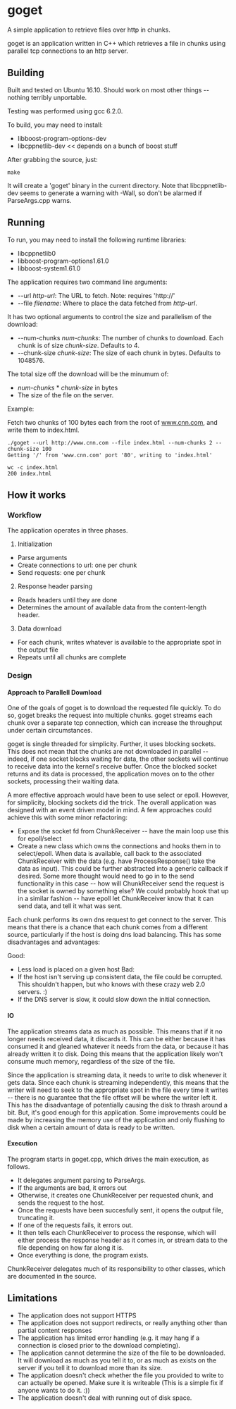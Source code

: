 # goget
A simple application to retrieve files over http in chunks.

goget is an application written in C++ which retrieves a file in chunks using parallel tcp connections to an http server.

## Building

Built and tested on Ubuntu 16.10. Should work on most other things -- nothing terribly unportable. 

Testing was performed using gcc 6.2.0.


To build, you may need to install:
 * libboost-program-options-dev
 * libcppnetlib-dev << depends on a bunch of boost stuff

 After grabbing the source, just:
 ```
 make
 ```
 It will create a 'goget' binary in the current directory.
 Note that  libcppnetlib-dev seems to generate a warning with -Wall, so don't be alarmed if ParseArgs.cpp warns.


## Running
To run, you may need to install the following runtime libraries:
  * libcppnetlib0
  * libboost-program-options1.61.0
  * libboost-system1.61.0

The application requires two command line arguments:
 * --url _http-url_: The URL to fetch. Note: requires 'http://'
 * --file _filename_: Where to place the data fetched from _http-url_.

It has two optional arguments to control the size and parallelism of the download:
 * --num-chunks _num-chunks_: The number of chunks to download. Each chunk is of size _chunk-size_. Defaults to 4.
 * --chunk-size _chunk-size_: The size of each chunk in bytes. Defaults to 1048576.

The total size off the download will be the minumum of:
 * _num-chunks_ * _chunk-size_ in bytes
 * The size of the file on the server.

Example:

Fetch two chunks of 100 bytes each from the root of www.cnn.com, and write them to index.html.
```
./goget --url http://www.cnn.com --file index.html --num-chunks 2 --chunk-size 100
Getting '/' from 'www.cnn.com' port '80', writing to 'index.html'

wc -c index.html 
200 index.html

```

## How it works

### Workflow
The application operates in three phases.
 
1. Initialization
 * Parse arguments
 * Create connections to url: one per chunk
 * Send requests: one per chunk
2. Response header parsing
 * Reads headers until they are done
 * Determines the amount of available data from the content-length header.
3. Data download
 * For each chunk, writes whatever is available to the appropriate spot in the output file
 * Repeats until all chunks are complete

### Design
#### Approach to Parallell Download
One of the goals of goget is to download the requested file quickly. To do so, goget breaks the request
into multiple chunks. goget streams each chunk over a separate tcp connection, which can increase the throughput under certain circumstances.

goget is single threaded for simplicity. Further, it uses blocking sockets. This does not mean that the chunks are not downloaded in parallel -- indeed, if one socket blocks waiting for data, the other sockets will continue to receive data into the kernel's receive buffer. Once the blocked socket returns and its data is processed, the application moves on to the other sockets, processing their waiting data.

A more effective approach would have been to use select or epoll. However, for simplicity, blocking sockets did the trick. The overall application was designed with an event driven model in mind. A few approaches could achieve this with some minor refactoring:
 * Expose the socket fd from ChunkReceiver -- have the main loop use this for epoll/select
 * Create a new class which owns the connections and hooks them in to select/epoll. When data is available, call back to the associated ChunkReceiver with the data (e.g. have ProcessResponse() take the data as input). This could be further abstracted into a generic callback if desired. Some more thought would need to go in to the send functionality in this case -- how will ChunkReceiver send the request is the socket is owned by something else? We could probably hook that up in a similar fashion -- have epoll let ChunkReceiver know that it can send data, and tell it what was sent.

Each chunk performs its own dns request to get connect to the server. This means that there is a chance that each chunk comes from a different source, particularly if the host is doing dns load balancing. This has some disadvantages and advantages:

Good:
 * Less load is placed on a given host
Bad:
 * If the host isn't serving up consistent data, the file could be corrupted. This shouldn't happen, but who knows with these crazy web 2.0 servers. :)
 * If the DNS server is slow, it could slow down the initial connection.

#### IO

The application streams data as much as possible. This means that if it no longer needs received data, it discards it. This can be either because it has consumed it and gleaned whatever it needs from the data, or because it has already written it to disk. Doing this means that the application likely won't consume much memory, regardless of the size of the file.

Since the application is streaming data, it needs to write to disk whenever it gets data. Since each chunk is streaming independently, this means that the writer will need to seek to the appropriate spot in the file every time it writes -- there is no guarantee that the file offset will be where the writer left it. This has the disadvantage of potentially causing the disk to thrash around a bit. But, it's good enough for this application. Some improvements could be made by increasing the memory use of the application and only flushing to disk when a certain amount of data is ready to be written.

#### Execution
The program starts in goget.cpp, which drives the main execution, as follows.

* It delegates argument parsing to ParseArgs.
* If the arguments are bad, it errors out
* Otherwise, it creates one ChunkReceiver per requested chunk, and sends the request to the host.
* Once the requests have been succesfully sent, it opens the output file, truncating it.
* If one of the requests fails, it errors out.
* It then tells each ChunkReceiver to process the response, which will either process the response
  header as it comes in, or stream data to the file depending on how far along it is.
* Once everything is done, the program exists.

ChunkReceiver delegates much of its responsibility to other classes, which are documented in the source.

## Limitations
 * The application does not support HTTPS
 * The application does not support redirects, or really anything other than partial content responses
 * The application has limited error handling (e.g. it may hang if a connection is closed prior to the download completing).
 * The application cannot determine the size of the file to be downloaded. It will download as much as you tell it to,
   or as much as exists on the server if you tell it to download more than its size.
 * The application doesn't check whether the file you provided to write to can actually be opened. Make sure it is writeable
    (This is a simple fix if anyone wants to do it. :))
 * The application doesn't deal with running out of disk space.
